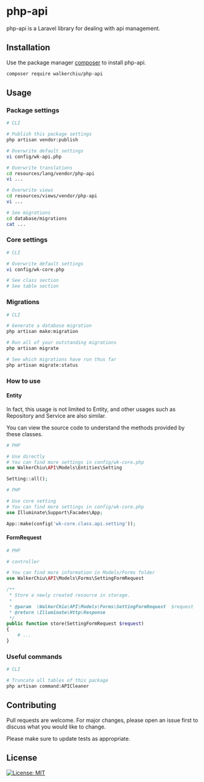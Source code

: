 # php-api

php-api is a Laravel library for dealing with api management.

## Installation

Use the package manager [composer](https://getcomposer.org/download/) to install php-api.

``` bash
composer require walkerchiu/php-api
```

## Usage

### Package settings

``` bash
# CLI

# Publish this package settings
php artisan vendor:publish

# Overwrite default settings
vi config/wk-api.php

# Overwrite translations
cd resources/lang/vendor/php-api
vi ...

# Overwrite views
cd resources/views/vendor/php-api
vi ...

# See migrations
cd database/migrations
cat ...
```

### Core settings

``` bash
# CLI

# Overwrite default settings
vi config/wk-core.php

# See class section
# See table section
```

### Migrations

``` bash
# CLI

# Generate a database migration
php artisan make:migration

# Run all of your outstanding migrations
php artisan migrate

# See which migrations have run thus far
php artisan migrate:status
```

### How to use

#### Entity

In fact, this usage is not limited to Entity, and other usages such as Repository and Service are also similar.

You can view the source code to understand the methods provided by these classes.

``` php
# PHP

# Use directly
# You can find more settings in config/wk-core.php
use WalkerChiu\API\Models\Entities\Setting

Setting::all();
```

``` php
# PHP

# Use core setting
# You can find more settings in config/wk-core.php
use Illuminate\Support\Facades\App;

App::make(config('wk-core.class.api.setting'));
```

#### FormRequest

``` php
# PHP

# controller

# You can find more information in Models/Forms folder
use WalkerChiu\API\Models\Forms\SettingFormRequest

/**
 * Store a newly created resource in storage.
 *
 * @param  \WalkerChiu\API\Models\Forms\SettingFormRequest  $request
 * @return \Illuminate\Http\Response
 */
public function store(SettingFormRequest $request)
{
    # ...
}
```

### Useful commands

``` bash
# CLI

# Truncate all tables of this package
php artisan command:APICleaner
```

## Contributing

Pull requests are welcome. For major changes, please open an issue first to discuss what you would like to change.

Please make sure to update tests as appropriate.

## License

[![License: MIT](https://img.shields.io/badge/License-MIT-yellow.svg)](https://opensource.org/licenses/MIT)
